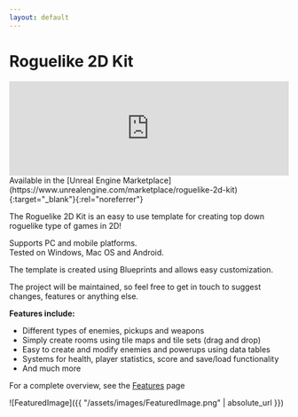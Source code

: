 ```yaml
---
layout: default
---
```


# Roguelike 2D Kit

<iframe src="https://widgets.gamejolt.com/package/v1?key=i2dzMirW&theme=light" frameborder="0" width="100%" height="170"></iframe>  
<br/>
Available in the [Unreal Engine Marketplace](https://www.unrealengine.com/marketplace/roguelike-2d-kit){:target="_blank"}{:rel="noreferrer"}

The Roguelike 2D Kit is an easy to use template for creating top down roguelike type of games in 2D!

Supports PC and mobile platforms.  
Tested on Windows, Mac OS and Android. 

The template is created using Blueprints and allows easy customization.
 
The project will be maintained, so feel free to get in touch to suggest changes, features or anything else.

__Features include:__ 

- Different types of enemies, pickups and weapons
- Simply create rooms using tile maps and tile sets (drag and drop)
- Easy to create and modify enemies and powerups using data tables
- Systems for health, player statistics, score and save/load functionality
- And much more

For a complete overview, see the [Features](https://gracesgames.com/Roguelike2DKit/features/) page

![FeaturedImage]({{ "/assets/images/FeaturedImage.png" | absolute_url }})